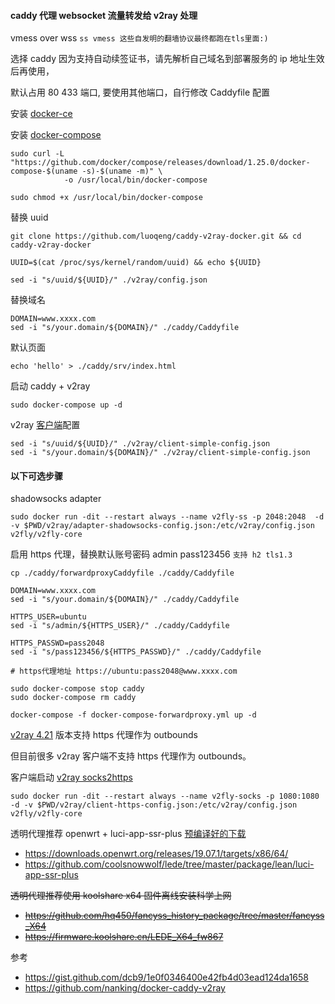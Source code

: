 #### caddy 代理 websocket 流量转发给 v2ray 处理

vmess over wss `ss vmess 这些自发明的翻墙协议最终都跑在tls里面:)`

选择 caddy 因为支持自动续签证书，请先解析自己域名到部署服务的 ip 地址生效后再使用，

默认占用 80 433 端口, 要使用其他端口，自行修改 Caddyfile 配置

安装 [docker-ce](https://docs.docker.com/install/linux/docker-ce/ubuntu/)

安装 [docker-compose](https://docs.docker.com/compose/install/)
```
sudo curl -L "https://github.com/docker/compose/releases/download/1.25.0/docker-compose-$(uname -s)-$(uname -m)" \
            -o /usr/local/bin/docker-compose

sudo chmod +x /usr/local/bin/docker-compose
```

替换 uuid
```
git clone https://github.com/luoqeng/caddy-v2ray-docker.git && cd caddy-v2ray-docker

UUID=$(cat /proc/sys/kernel/random/uuid) && echo ${UUID}

sed -i "s/uuid/${UUID}/" ./v2ray/config.json
```

替换域名
```
DOMAIN=www.xxxx.com
sed -i "s/your.domain/${DOMAIN}/" ./caddy/Caddyfile
```

默认页面
```
echo 'hello' > ./caddy/srv/index.html
```

启动 caddy + v2ray
```
sudo docker-compose up -d
```

v2ray [客户端](https://www.v2ray.com/awesome/tools.html)配置
```
sed -i "s/uuid/${UUID}/" ./v2ray/client-simple-config.json
sed -i "s/your.domain/${DOMAIN}/" ./v2ray/client-simple-config.json
```

#### 以下可选步骤

shadowsocks adapter
```
sudo docker run -dit --restart always --name v2fly-ss -p 2048:2048  -d -v $PWD/v2ray/adapter-shadowsocks-config.json:/etc/v2ray/config.json v2fly/v2fly-core
```

启用 https 代理，替换默认账号密码 admin pass123456 `支持 h2 tls1.3`
```
cp ./caddy/forwardproxyCaddyfile ./caddy/Caddyfile

DOMAIN=www.xxxx.com
sed -i "s/your.domain/${DOMAIN}/" ./caddy/Caddyfile

HTTPS_USER=ubuntu
sed -i "s/admin/${HTTPS_USER}/" ./caddy/Caddyfile

HTTPS_PASSWD=pass2048
sed -i "s/pass123456/${HTTPS_PASSWD}/" ./caddy/Caddyfile

# https代理地址 https://ubuntu:pass2048@www.xxxx.com

sudo docker-compose stop caddy
sudo docker-compose rm caddy

docker-compose -f docker-compose-forwardproxy.yml up -d
```

[v2ray 4.21](https://github.com/v2ray/v2ray-core/pull/1813) 版本支持 https 代理作为 outbounds

但目前很多 v2ray 客户端不支持 https 代理作为 outbounds。

客户端启动 [v2ray socks2https](https://guide.v2fly.org/en_US/basics/http.html#configuration)
```
sudo docker run -dit --restart always --name v2fly-socks -p 1080:1080  -d -v $PWD/v2ray/client-https-config.json:/etc/v2ray/config.json v2fly/v2fly-core
```

透明代理推荐 openwrt + luci-app-ssr-plus [预编译好的下载](https://github.com/luoqeng/OpenWrt-on-VMware/releases)
 - https://downloads.openwrt.org/releases/19.07.1/targets/x86/64/
 - https://github.com/coolsnowwolf/lede/tree/master/package/lean/luci-app-ssr-plus

~~透明代理推荐使用 koolshare x64 固件离线安装科学上网~~
 - ~~https://github.com/hq450/fancyss_history_package/tree/master/fancyss_X64~~
 - ~~https://firmware.koolshare.cn/LEDE_X64_fw867~~

参考
 - https://gist.github.com/dcb9/1e0f0346400e42fb4d03ead124da1658
 - https://github.com/nanking/docker-caddy-v2ray

